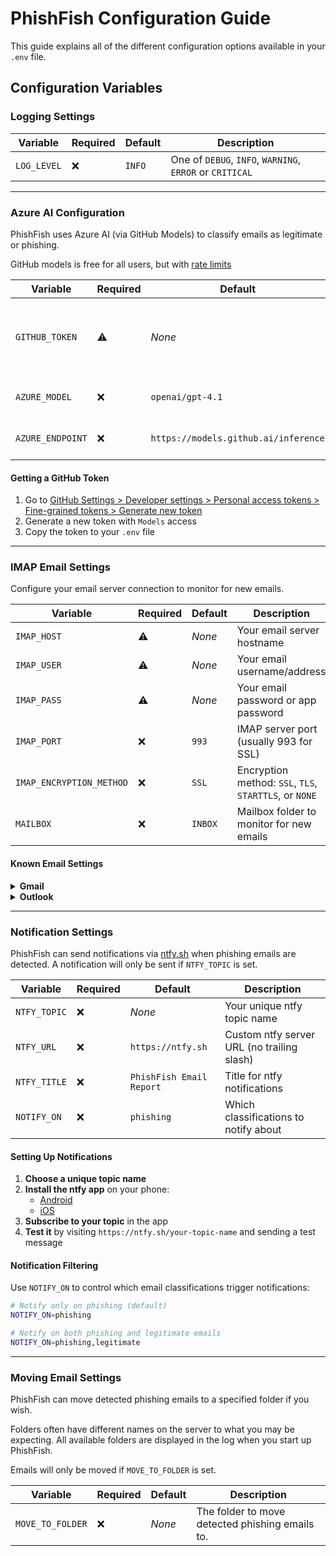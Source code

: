 # PhishFish Configuration Guide

This guide explains all of the different configuration options available in your `.env` file.

## Configuration Variables

### Logging Settings

| Variable | Required | Default | Description |
|----------|----------|---------|-------------|
| `LOG_LEVEL` | ❌ | `INFO` | One of `DEBUG`, `INFO`, `WARNING`, `ERROR` or `CRITICAL` |

---

### Azure AI Configuration

PhishFish uses Azure AI (via GitHub Models) to classify emails as legitimate or phishing.

GitHub models is free for all users, but with [rate limits](https://docs.github.com/en/github-models/use-github-models/prototyping-with-ai-models#rate-limits)

| Variable | Required | Default | Description |
|----------|----------|---------|-------------|
| `GITHUB_TOKEN` | ⚠️ | *None* | Your GitHub personal access token with model access |
| `AZURE_MODEL` | ❌ | `openai/gpt-4.1` | AI model to use for email classification |
| `AZURE_ENDPOINT` | ❌ | `https://models.github.ai/inference` | Azure AI inference endpoint |

#### Getting a GitHub Token
1. Go to [GitHub Settings > Developer settings > Personal access tokens > Fine-grained tokens > Generate new token](https://github.com/settings/personal-access-tokens/new)
2. Generate a new token with `Models` access
3. Copy the token to your `.env` file

---

### IMAP Email Settings

Configure your email server connection to monitor for new emails.

| Variable | Required | Default | Description |
|----------|----------|---------|-------------|
| `IMAP_HOST` | ⚠️ | *None* | Your email server hostname |
| `IMAP_USER` | ⚠️ | *None* | Your email username/address |
| `IMAP_PASS` | ⚠️ | *None* | Your email password or app password |
| `IMAP_PORT` | ❌ | `993` | IMAP server port (usually 993 for SSL) |
| `IMAP_ENCRYPTION_METHOD` | ❌ | `SSL` | Encryption method: `SSL`, `TLS`, `STARTTLS`, or `NONE` |
| `MAILBOX` | ❌ | `INBOX` | Mailbox folder to monitor for new emails |

#### Known Email Settings

<details>
<summary><strong>Gmail</strong></summary>

#### Config

```bash
IMAP_HOST=imap.gmail.com
IMAP_USER=your-email@gmail.com
IMAP_PASS=your-app-password
IMAP_PORT=993
IMAP_ENCRYPTION_METHOD=SSL
MAILBOX=INBOX
```

#### Tips

- Enable [2-factor authentication](https://support.google.com/accounts/answer/185839) for your account (required)
- [Generate an app password](https://myaccount.google.com/apppasswords) (not your regular password)
</details>

<details>
<summary><strong>Outlook</strong></summary>

Currently, Outlook accounts are not supported, as [Microsoft does not support Basic Authentication](https://support.microsoft.com/en-us/office/modern-authentication-methods-now-needed-to-continue-syncing-outlook-email-in-non-microsoft-email-apps-c5d65390-9676-4763-b41f-d7986499a90d). Support for Modern Authentication may be added in the future.

</details>

---

### Notification Settings

PhishFish can send notifications via [ntfy.sh](https://ntfy.sh) when phishing emails are detected. A notification will only be sent if `NTFY_TOPIC` is set.

| Variable | Required | Default | Description |
|----------|----------|---------|-------------|
| `NTFY_TOPIC` | ❌ | *None* | Your unique ntfy topic name |
| `NTFY_URL` | ❌ | `https://ntfy.sh` | Custom ntfy server URL (no trailing slash) |
| `NTFY_TITLE` | ❌ | `PhishFish Email Report` | Title for ntfy notifications
| `NOTIFY_ON` | ❌ | `phishing` | Which classifications to notify about |

#### Setting Up Notifications

1. **Choose a unique topic name**
2. **Install the ntfy app** on your phone:
   - [Android](https://play.google.com/store/apps/details?id=io.heckel.ntfy)
   - [iOS](https://apps.apple.com/us/app/ntfy/id1625396347)
3. **Subscribe to your topic** in the app
4. **Test it** by visiting `https://ntfy.sh/your-topic-name` and sending a test message

#### Notification Filtering

Use `NOTIFY_ON` to control which email classifications trigger notifications:

```bash
# Notify only on phishing (default)
NOTIFY_ON=phishing

# Notify on both phishing and legitimate emails
NOTIFY_ON=phishing,legitimate

```

---

### Moving Email Settings

PhishFish can move detected phishing emails to a specified folder if you wish. 

Folders often have different names on the server to what you may be expecting. All available folders are displayed in the log when you start up PhishFish.

Emails will only be moved if `MOVE_TO_FOLDER` is set.

| Variable | Required | Default | Description |
|----------|----------|---------|-------------|
| `MOVE_TO_FOLDER` | ❌ | *None* | The folder to move detected phishing emails to. |
